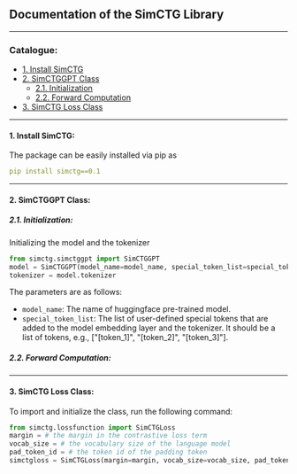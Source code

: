 ## Documentation of the SimCTG Library

****
### Catalogue:
* <a href='#simctg_install'>1. Install SimCTG</a>
* <a href='#simctggpt'>2. SimCTGGPT Class</a>
    * <a href='#init_simctggpt'>2.1. Initialization</a>
    * <a href='#forward_simctggpt'>2.2. Forward Computation</a>
* <a href='#simctg_loss'>3. SimCTG Loss Class</a>

****

<span id='simctg_install'/>

#### 1. Install SimCTG:
The package can be easily installed via pip as
```yaml
pip install simctg==0.1
```

****

<span id='simctggpt'/>

#### 2. SimCTGGPT Class:

<span id='init_simctggpt'/>

##### 2.1. Initialization:
Initializing the model and the tokenizer
```python
from simctg.simctggpt import SimCTGGPT
model = SimCTGGPT(model_name=model_name, special_token_list=special_token_list)
tokenizer = model.tokenizer
```

The parameters are as follows:
* `model_name`: The name of huggingface pre-trained model.
* `special_token_list`: The list of user-defined special tokens that are added to the model embedding layer and the tokenizer. It should be a list of tokens, e.g., ["[token_1]", "[token_2]", "[token_3]"].


<span id='forward_simctggpt'/>

##### 2.2. Forward Computation:



****

<span id='simctg_loss'/>

#### 3. SimCTG Loss Class:
To import and initialize the class, run the following command:
```python
from simctg.lossfunction import SimCTGLoss
margin = # the margin in the contrastive loss term
vocab_size = # the vocabulary size of the language model
pad_token_id = # the token id of the padding token 
simctgloss = SimCTGLoss(margin=margin, vocab_size=vocab_size, pad_token_id=pad_token_id)
```



